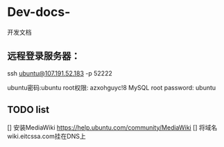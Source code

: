 # Dev-docs-
开发文档

## 远程登录服务器：
ssh ubuntu@107.191.52.183 -p 52222

ubuntu密码:ubuntu
root权限: azxohguyc!8
MySQL root password: ubuntu


## TODO list 
[] 安装MediaWiki https://help.ubuntu.com/community/MediaWiki
[] 将域名 wiki.eitcssa.com挂在DNS上


